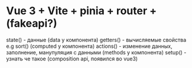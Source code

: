 # Vue 3 + Vite + pinia + router + (fakeapi?)

state() - данные (data у компонента)
getters() - вычисляемые свойства e.g sort() (computed у компонента)
actions() - изменение данных, заполнение, манупуляция с данными (methods у компонента)
setup() - узнать че такое (composition api, появился во vue3)
